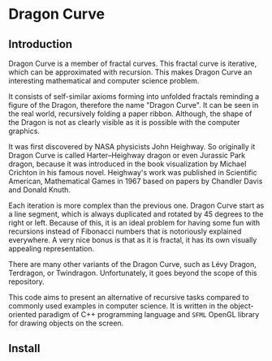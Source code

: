 # Dragon Curve

## Introduction

Dragon Curve is a member of fractal curves. This fractal curve is iterative, which can be approximated with recursion. This makes Dragon Curve an interesting mathematical and computer science problem.

It consists of self-similar axioms forming into unfolded fractals reminding a figure of the Dragon, therefore the name "Dragon Curve". It can be seen in the real world, recursively folding a paper ribbon. Although, the shape of the Dragon is not as clearly visible as it is possible with the computer graphics.

It was first discovered by NASA physicists John Heighway. So originally it Dragon Curve is called Harter–Heighway dragon or even Jurassic Park dragon, because it was introduced in the book visualization by Michael Crichton in his famous novel. Heighway's work was published in Scientific American, Mathematical Games in 1967 based on papers by Chandler Davis and Donald Knuth.

Each iteration is more complex than the previous one. Dragon Curve start as a line segment, which is always duplicated and rotated by 45 degrees to the right or left. Because of this, it is an ideal problem for having some fun with recursions instead of Fibonacci numbers that is notoriously explained everywhere. A very nice bonus is that as it is fractal, it has its own visually appealing representation.

There are many other variants of the Dragon Curve, such as Lévy Dragon, Terdragon, or Twindragon. Unfortunately, it goes beyond the scope of this repository.

This code aims to present an alternative of recursive tasks compared to commonly used examples in computer science. It is written in the object-oriented paradigm of C++ programming language and `SFML` OpenGL library for drawing objects on the screen.

## Install
